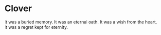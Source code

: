 Clover
======

It was a buried memory. It was an eternal oath. It was a wish from the heart. It was a regret kept for eternity.
